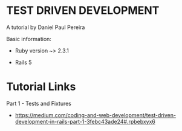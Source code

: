 # TEST DRIVEN DEVELOPMENT

A tutorial by Daniel Paul Pereira

Basic information:

* Ruby version ~> 2.3.1

* Rails 5

# Tutorial Links

Part 1 - Tests and Fixtures

* https://medium.com/coding-and-web-development/test-driven-development-in-rails-part-1-3febc43ade24#.rpbebxyx6

